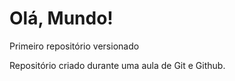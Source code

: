 # Olá, Mundo!
 Primeiro repositório versionado

 Repositório criado durante uma aula de Git e Github. 
